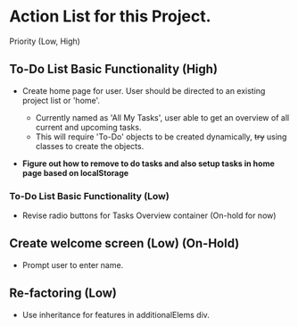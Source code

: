# Action List for this Project.

Priority (Low, High)

## To-Do List Basic Functionality (High)
- Create home page for user. User should be directed to an existing project list or 'home'.
    - Currently named as 'All My Tasks', user able to get an overview of all current and upcoming tasks.
    - This will require 'To-Do' objects to be created dynamically, ~~try~~ using classes to create the objects.

- **Figure out how to remove to do tasks and also setup tasks in home page based on localStorage**


### To-Do List Basic Functionality (Low)
- Revise radio buttons for Tasks Overview container (On-hold for now)


## Create welcome screen (Low) (On-Hold)
- Prompt user to enter name.

## Re-factoring (Low)
- Use inheritance for features in additionalElems div.